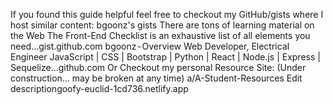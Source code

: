 If you found this guide helpful feel free to checkout my GitHub/gists where I host similar content:
bgoonz's gists
There are tons of learning material on the Web The Front-End Checklist is an exhaustive list of all elements you need…gist.github.com
bgoonz - Overview
Web Developer, Electrical Engineer JavaScript | CSS | Bootstrap | Python | React | Node.js | Express | Sequelize…github.com
Or Checkout my personal Resource Site:
(Under construction… may be broken at any time)
a/A-Student-Resources
Edit descriptiongoofy-euclid-1cd736.netlify.app
